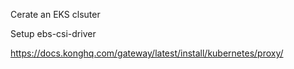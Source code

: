 Cerate an EKS clsuter

Setup ebs-csi-driver

https://docs.konghq.com/gateway/latest/install/kubernetes/proxy/
